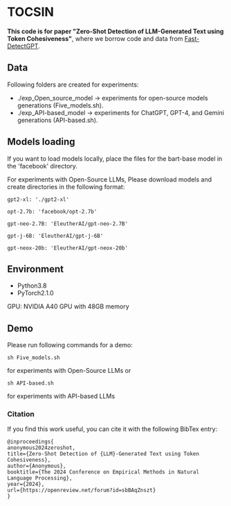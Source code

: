 # TOCSIN
**This code is for paper "Zero-Shot Detection of LLM-Generated Text using Token Cohesiveness"**, where we borrow code and data from [Fast-DetectGPT](https://github.com/baoguangsheng/fast-detect-gpt).

## Data
Following folders are created for experiments:
* ./exp_Open_source_model -> experiments for open-source models generations (Five_models.sh).
* ./exp_API-based_model -> experiments for ChatGPT, GPT-4, and Gemini generations (API-based.sh).

## Models loading
If you want to load models locally, place the files for the bart-base model in the 'facebook' directory. 

For experiments with Open-Source LLMs, Please download models and create directories in the following format:
```
gpt2-xl: './gpt2-xl'
```
```
opt-2.7b: 'facebook/opt-2.7b'
```  
```
gpt-neo-2.7B: 'EleutherAI/gpt-neo-2.7B'
```
```
gpt-j-6B: 'EleutherAI/gpt-j-6B'
```
```
gpt-neox-20b: 'EleutherAI/gpt-neox-20b'
```

## Environment
* Python3.8
* PyTorch2.1.0

GPU: NVIDIA A40 GPU with 48GB memory

## Demo
Please run following commands for a demo:
```
sh Five_models.sh
```
for experiments with Open-Source LLMs
or
```
sh API-based.sh
```
for experiments with API-based LLMs

### Citation
If you find this work useful, you can cite it with the following BibTex entry:

    @inproceedings{
    anonymous2024zeroshot,
    title={Zero-Shot Detection of {LLM}-Generated Text using Token Cohesiveness},
    author={Anonymous},
    booktitle={The 2024 Conference on Empirical Methods in Natural Language Processing},
    year={2024},
    url={https://openreview.net/forum?id=sbBAqZnszt}
    }

